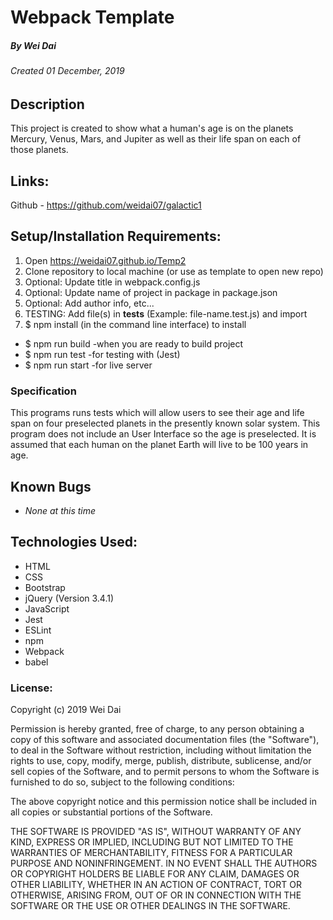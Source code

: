 # Webpack Template
##### By Wei Dai
###### Created 01 December, 2019

## Description

This project is created to show what a human's age is on the planets Mercury, Venus, Mars, and Jupiter as well as their life span on each of those planets.

## Links:

Github - https://github.com/weidai07/galactic1

## Setup/Installation Requirements:

1. Open https://weidai07.github.io/Temp2
2. Clone repository to local machine (or use as template to open new repo)
3. Optional: Update title in webpack.config.js
4. Optional: Update name of project in package in package.json
5. Optional: Add author info, etc...
6. TESTING: Add file(s) in __tests__ (Example: file-name.test.js) and import
7. $ npm install  (in the command line interface) to install

  - $ npm run build -when you are ready to build project
  - $ npm run test -for testing with (Jest)
  - $ npm run start -for live server

### Specification

  This programs runs tests which will allow users to see their age and life span on four preselected planets in the presently known solar system. This program does not include an User Interface so the age is preselected. It is assumed that each human on the planet Earth will live to be 100 years in age.


## Known Bugs

* _None at this time_

## Technologies Used:

* HTML
* CSS
* Bootstrap
* jQuery (Version 3.4.1)
* JavaScript
* Jest
* ESLint
* npm
* Webpack
* babel

### License:

Copyright (c) 2019 Wei Dai

Permission is hereby granted, free of charge, to any person obtaining a copy of this software and associated documentation files (the "Software"), to deal in the Software without restriction, including without limitation the rights to use, copy, modify, merge, publish, distribute, sublicense, and/or sell copies of the Software, and to permit persons to whom the Software is furnished to do so, subject to the following conditions:

The above copyright notice and this permission notice shall be included in all copies or substantial portions of the Software.

THE SOFTWARE IS PROVIDED "AS IS", WITHOUT WARRANTY OF ANY KIND, EXPRESS OR IMPLIED, INCLUDING BUT NOT LIMITED TO THE WARRANTIES OF MERCHANTABILITY, FITNESS FOR A PARTICULAR PURPOSE AND NONINFRINGEMENT. IN NO EVENT SHALL THE AUTHORS OR COPYRIGHT HOLDERS BE LIABLE FOR ANY CLAIM, DAMAGES OR OTHER LIABILITY, WHETHER IN AN ACTION OF CONTRACT, TORT OR OTHERWISE, ARISING FROM, OUT OF OR IN CONNECTION WITH THE SOFTWARE OR THE USE OR OTHER DEALINGS IN THE SOFTWARE.
